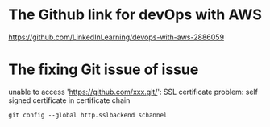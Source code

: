 # The Github link for devOps with AWS

https://github.com/LinkedInLearning/devops-with-aws-2886059

# The fixing Git issue of issue

unable to access 'https://github.com/xxx.git/': SSL certificate problem: self signed certificate in certificate chain

```
git config --global http.sslbackend schannel
```
